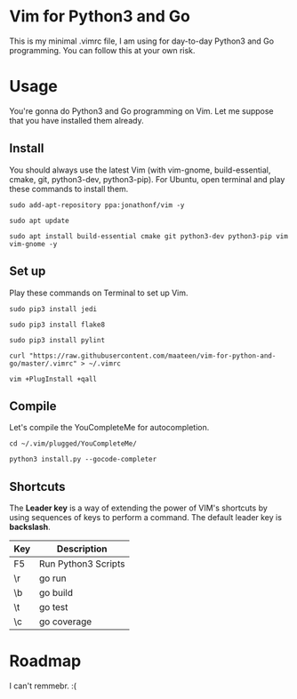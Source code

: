 # Vim for Python3 and Go

This is my minimal .vimrc file, I am using for day-to-day Python3 and Go programming. You can follow this at your own risk.

# Usage

You're gonna do Python3 and Go programming on Vim. Let me suppose that you have installed them already.

## Install

You should always use the latest Vim (with vim-gnome, build-essential, cmake, git, python3-dev, python3-pip). For Ubuntu, open terminal and play these commands to install them.

```
sudo add-apt-repository ppa:jonathonf/vim -y
```
```
sudo apt update
```
```
sudo apt install build-essential cmake git python3-dev python3-pip vim vim-gnome -y
```

## Set up

Play these commands on Terminal to set up Vim.

```
sudo pip3 install jedi
```
```
sudo pip3 install flake8
```
```
sudo pip3 install pylint
```
```
curl "https://raw.githubusercontent.com/maateen/vim-for-python-and-go/master/.vimrc" > ~/.vimrc
```
```
vim +PlugInstall +qall
```

## Compile

Let's compile the YouCompleteMe for autocompletion.

```
cd ~/.vim/plugged/YouCompleteMe/
```
```
python3 install.py --gocode-completer
```

## Shortcuts
The **Leader key** is a way of extending the power of VIM's shortcuts by using sequences of keys to perform a command. The default leader key is **backslash**.

| Key | Description |
| --- | --- |
| F5 | Run Python3 Scripts |
| \r | go run |
| \b | go build |
| \t | go test |
| \c | go coverage |

# Roadmap

I can't remmebr. :(

